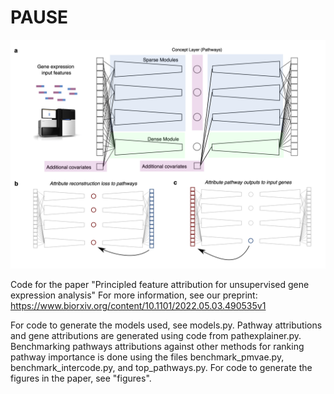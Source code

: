 # PAUSE

<center>
    <img src="./concept_fig.png?raw=true" width="750">
</center>

Code for the paper "Principled feature attribution for unsupervised gene expression analysis" 
For more information, see our preprint: https://www.biorxiv.org/content/10.1101/2022.05.03.490535v1

For code to generate the models used, see models.py. Pathway attributions and gene attributions are generated using code from pathexplainer.py. Benchmarking pathways attributions against other methods for ranking pathway importance is done using the files benchmark_pmvae.py, benchmark_intercode.py, and top_pathways.py. For code to generate the figures in the paper, see "figures". 

